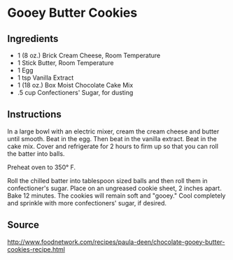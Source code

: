 # Gooey Butter Cookies

## Ingredients

- 1      (8 oz.) Brick Cream Cheese, Room Temperature
- 1      Stick Butter, Room Temperature
- 1      Egg
- 1 tsp  Vanilla Extract
- 1      (18 oz.) Box Moist Chocolate Cake Mix
- .5 cup Confectioners' Sugar, for dusting

## Instructions

In a large bowl with an electric mixer, cream the cream cheese and butter until smooth. Beat in the egg. Then beat in the vanilla extract. Beat in the cake mix. Cover and refrigerate for 2 hours to firm up so that you can roll the batter into balls.

Preheat oven to 350° F.

Roll the chilled batter into tablespoon sized balls and then roll them in confectioner's sugar. Place on an ungreased cookie sheet, 2 inches apart. Bake 12 minutes. The cookies will remain soft and "gooey." Cool completely and sprinkle with more confectioners' sugar, if desired.

## Source
  http://www.foodnetwork.com/recipes/paula-deen/chocolate-gooey-butter-cookies-recipe.html